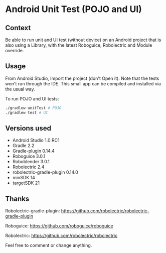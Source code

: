 Android Unit Test (POJO and UI)
====

Context
----

Be able to run unit and UI test (without device) on an Android project that is also using a Library, with the latest Roboguice, Robolectric and Module override.


Usage
----

From Android Studio, Import the project (don't Open it). Note that the tests won't run through the IDE. This small app can be compiled and installed via the usual way.

To run POJO and UI tests:

```sh
./gradlew unitTest # POJO
./gradlew test # UI
```

Versions used
----

* Android Studio 1.0 RC1
* Gradle 2.2
* Gradle-plugin 0.14.4
* Roboguice 3.0.1
* Roboblender 3.0.1
* Robolectric 2.4
* robolectric-gradle-plugin 0.14.0
* minSDK 14
* targetSDK 21


Thanks
----

Robolectric-gradle-plugin: https://github.com/robolectric/robolectric-gradle-plugin

Roboguice: https://github.com/roboguice/roboguice

Robolectric: https://github.com/robolectric/robolectric

Feel free to comment or change anything.